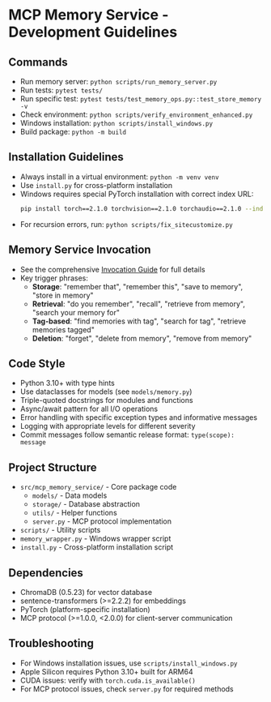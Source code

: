 # MCP Memory Service - Development Guidelines

## Commands
- Run memory server: `python scripts/run_memory_server.py`
- Run tests: `pytest tests/`
- Run specific test: `pytest tests/test_memory_ops.py::test_store_memory -v`
- Check environment: `python scripts/verify_environment_enhanced.py`
- Windows installation: `python scripts/install_windows.py`
- Build package: `python -m build`

## Installation Guidelines
- Always install in a virtual environment: `python -m venv venv`
- Use `install.py` for cross-platform installation
- Windows requires special PyTorch installation with correct index URL:
  ```bash
  pip install torch==2.1.0 torchvision==2.1.0 torchaudio==2.1.0 --index-url https://download.pytorch.org/whl/cu118
  ```
- For recursion errors, run: `python scripts/fix_sitecustomize.py`

## Memory Service Invocation
- See the comprehensive [Invocation Guide](invocation_guide.md) for full details
- Key trigger phrases:
  - **Storage**: "remember that", "remember this", "save to memory", "store in memory"
  - **Retrieval**: "do you remember", "recall", "retrieve from memory", "search your memory for"
  - **Tag-based**: "find memories with tag", "search for tag", "retrieve memories tagged"
  - **Deletion**: "forget", "delete from memory", "remove from memory"

## Code Style
- Python 3.10+ with type hints
- Use dataclasses for models (see `models/memory.py`)
- Triple-quoted docstrings for modules and functions
- Async/await pattern for all I/O operations
- Error handling with specific exception types and informative messages
- Logging with appropriate levels for different severity
- Commit messages follow semantic release format: `type(scope): message`

## Project Structure
- `src/mcp_memory_service/` - Core package code
  - `models/` - Data models
  - `storage/` - Database abstraction
  - `utils/` - Helper functions
  - `server.py` - MCP protocol implementation
- `scripts/` - Utility scripts
- `memory_wrapper.py` - Windows wrapper script
- `install.py` - Cross-platform installation script

## Dependencies
- ChromaDB (0.5.23) for vector database
- sentence-transformers (>=2.2.2) for embeddings
- PyTorch (platform-specific installation)
- MCP protocol (>=1.0.0, <2.0.0) for client-server communication

## Troubleshooting
- For Windows installation issues, use `scripts/install_windows.py`
- Apple Silicon requires Python 3.10+ built for ARM64
- CUDA issues: verify with `torch.cuda.is_available()`
- For MCP protocol issues, check `server.py` for required methods